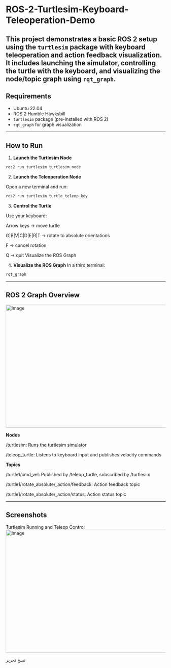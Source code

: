 # ROS-2-Turtlesim-Keyboard-Teleoperation-Demo
This project demonstrates a basic ROS 2 setup using the `turtlesim` package with keyboard teleoperation and action feedback visualization. It includes launching the simulator, controlling the turtle with the keyboard, and visualizing the node/topic graph using `rqt_graph`.
---

## Requirements

- Ubuntu 22.04
- ROS 2 Humble Hawksbill
- `turtlesim` package (pre-installed with ROS 2)
- `rqt_graph` for graph visualization

---

##  How to Run

1. **Launch the Turtlesim Node**

```bash
ros2 run turtlesim turtlesim_node
```


2. **Launch the Teleoperation Node**

Open a new terminal and run:

```bash
ros2 run turtlesim turtle_teleop_key
```


3. **Control the Turtle**

Use your keyboard:

Arrow keys → move turtle

G|B|V|C|D|E|R|T → rotate to absolute orientations

F → cancel rotation

Q → quit
Visualize the ROS Graph


4. **Visualize the ROS Graph**
 In a third terminal:

```bash
rqt_graph
```
---

## ROS 2 Graph Overview
<img width="1341" height="386" alt="Image" src="https://github.com/user-attachments/assets/dce87602-2642-4ae7-badb-120200fdb165" />

**Nodes**

/turtlesim: Runs the turtlesim simulator

/teleop_turtle: Listens to keyboard input and publishes velocity commands

**Topics**

/turtle1/cmd_vel: Published by /teleop_turtle, subscribed by /turtlesim

/turtle1/rotate_absolute/_action/feedback: Action feedback topic

/turtle1/rotate_absolute/_action/status: Action status topic

---

## Screenshots
Turtlesim Running and Teleop Control
<img width="1341" height="386" alt="Image" src="https://github.com/user-attachments/assets/777816a4-2b1e-4457-ae24-11f4093d6086" />



نسخ
تحرير
